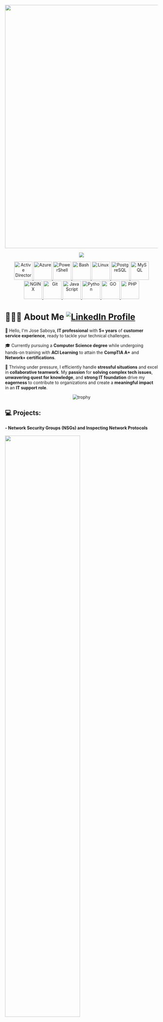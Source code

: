 <p align="center">
  <img width="800" src="https://media.licdn.com/dms/image/D4E16AQEd7PAKsdd05g/profile-displaybackgroundimage-shrink_350_1400/0/1697996180978?e=1703721600&v=beta&t=aUu-FA1Pe2e6BQkYUGx2BeZOOXRfQ1XT2FhuHblPHzY"/>

  <p align="center">
    <img src="https://media2.giphy.com/media/CC2bHlOXvHSY4j8Y42/200w.webp?cid=ecf05e47urmmj4zxz8bqxb2wzve8m7fsfimov5j33qa7f0kz&ep=v1_stickers_search&rid=200w.webp&ct=s" >
  </p>

  <p align="center">
    <a href="https://learn.microsoft.com/en-us/windows-server/identity/ad-ds/get-started/virtual-dc/active-directory-domain-services-overview" target="_blank" rel="noreferrer">
      <img src="https://www.secsign.com/wp-content/uploads/2018/02/active-directory-logo-300x300.png" alt="Active Directory" width="60px" height="60px" />
    </a>
    <a href="https://azure.microsoft.com/en-in/" target="_blank" rel="noreferrer">
      <img src="https://cdn.jsdelivr.net/gh/devicons/devicon/icons/azure/azure-original-wordmark.svg" alt="Azure" width="60px" height="60px" />
    </a>
    <a href="https://learn.microsoft.com/en-us/powershell/" target="_blank" rel="noreferrer">
      <img src="https://raw.githubusercontent.com/gist/Xainey/d5bde7d01dcbac51ac951810e94313aa/raw/6c858c46726541b48ddaaebab29c41c07a196394/PowerShell.svg" alt="PowerShell" width="60px" height="60px" />
    </a>
    <a href="https://www.gnu.org/software/bash/" target="_blank" rel="noreferrer">
      <img src="https://cdn.jsdelivr.net/gh/devicons/devicon/icons/bash/bash-original.svg" alt="Bash" width="60px" height="60px" />
    </a>
    <a href="https://www.linuxfoundation.org/" target="_blank" rel="noreferrer">
      <img src="https://cdn.jsdelivr.net/gh/devicons/devicon/icons/linux/linux-original.svg" alt="Linux" width="60px" height="60px" />
    </a>
    <a href="https://www.postgresql.org/" target="_blank" rel="noreferrer">
      <img src="https://cdn.jsdelivr.net/gh/devicons/devicon/icons/postgresql/postgresql-original-wordmark.svg" alt="PostgreSQL" width="60px" height="60px" />
    </a>
    <a href="https://www.mysql.com/" target="_blank" rel="noreferrer">
      <img src="https://cdn.jsdelivr.net/gh/devicons/devicon/icons/mysql/mysql-original.svg" alt="MySQL" width="60px" height="60px" />
    </a>
    <a href="https://www.nginx.com/" target="_blank" rel="noreferrer">
      <img src="https://cdn.jsdelivr.net/gh/devicons/devicon/icons/nginx/nginx-original.svg" alt="NGINX" width="60px" height="60px" />
    </a>
    <a href="https://git-scm.com/" target="_blank" rel="noreferrer">
      <img src="https://cdn.jsdelivr.net/gh/devicons/devicon/icons/git/git-original-wordmark.svg" alt="Git" width="60px" height="60px" />
    </a>
    <a href="https://developer.mozilla.org/en-US/docs/Web/JavaScript" target="_blank" rel="noreferrer">
      <img src="https://cdn.jsdelivr.net/gh/devicons/devicon/icons/javascript/javascript-original.svg" alt="JavaScript" width="60px" height="60px" />
    </a>
    <a href="https://www.python.org/" target="_blank" rel="noreferrer">
      <img src="https://cdn.jsdelivr.net/gh/devicons/devicon/icons/python/python-original-wordmark.svg" alt="Python" width="60px" height="60px" />
    </a>
    <a href="https://go.dev/" target="_blank" rel="noreferrer">
      <img src="https://cdn.jsdelivr.net/gh/devicons/devicon/icons/go/go-original-wordmark.svg" alt="GO" width="60px" height="60px" />
    </a>
    <a href="https://www.php.net/" target="_blank" rel="noreferrer">
      <img src="https://cdn.jsdelivr.net/gh/devicons/devicon/icons/php/php-original.svg"  alt="PHP" width="60px" height="60px"/>
    </a> 
  </p>
</p>

<h1>👨🏻‍💻 About Me
  <a href="https://www.linkedin.com/in/joseluissaboya/">
    <img src="https://img.shields.io/badge/LinkedIn-Profile-blue?style=flat&logo=linkedin&logoColor=white" alt="LinkedIn Profile">
  </a>
</h1>


👋 Hello, I'm Jose Saboya, **IT professional** with **5+ years** of **customer service experience**, ready to tackle your technical challenges.

🎓 Currently pursuing a **Computer Science degree** while undergoing hands-on training with **ACI Learning** to attain the **CompTIA A+** and **Network+ certifications**.

🚀 Thriving under pressure, I efficiently handle **stressful situations** and excel in **collaborative teamwork**. My **passion** for **solving complex tech issues**, **unwavering quest for knowledge**, and **strong IT foundation** drive my **eagerness** to contribute to organizations and create a **meaningful impact** in an **IT support role**.



<div align="center">

  ![trophy](https://github-profile-trophy.vercel.app/?username=saboyatech&margin-w=4&column=6&title=MultiLanguage,Repositories,Experience,Commits,Issues,PullRequest&no-frame=true)
</div>

## 💻 Projects:

<h4>
  <a src="https://github.com/SaboyaTech/azure-network-protocols">
    - Network Security Groups (NSGs) and Inspecting Network Protocols
  </a>
  <br />
  <br />
  <img width="70%" src="https://raw.githubusercontent.com/SaboyaTech/azure-network-protocols/main/images/ubuntu-networking-overview.png" >
</h4>

<br  />

<h4>
  <a src="https://github.com/SaboyaTech/AD-Scripts">
    - PowerShell Script - Automate User Creation in Active Directory
  </a>
  <br />
  <br />
  <img width="70%" src="https://raw.githubusercontent.com/SaboyaTech/azure-active-directory-config/main/images/Screen%20Shot%202023-08-07%20at%2011.00.22%20PM.png" >
</h4>

<br  />

<h4>
  <a src="https://github.com/SaboyaTech/azure-active-directory-config">
    - Configuring On-premises Active Directory within Azure VMs
  </a>
  <br />
  <br />
  <img width="70%" src="https://raw.githubusercontent.com/SaboyaTech/azure-network-protocols/main/images/network-topology.png" >
</h4>

<br  />
<br  />

<p align="center">
  <img src="https://github-readme-stats.vercel.app/api?username=saboyatech&show_icons=true&locale=en&theme=tokyonight&include_all_commits=true&count_private=true" alt="saboyatech" />

  <img src="https://github-readme-streak-stats.herokuapp.com/?user=saboyatech&theme=tokyonight" alt="saboyatech" />
</p>

<p align="center">
  <img src="https://media2.giphy.com/media/CC2bHlOXvHSY4j8Y42/200w.webp?cid=ecf05e47urmmj4zxz8bqxb2wzve8m7fsfimov5j33qa7f0kz&ep=v1_stickers_search&rid=200w.webp&ct=s" >&nbsp;&nbsp;&nbsp;&nbsp;&nbsp;&nbsp;&nbsp;
</p>
